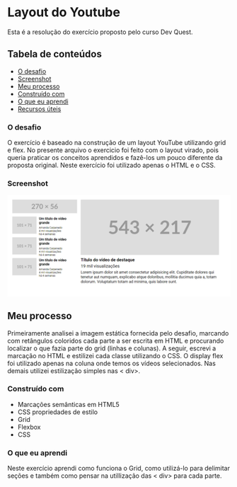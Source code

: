 # Layout do Youtube

Esta é a resolução do exercício proposto pelo curso Dev Quest. 
## Tabela de conteúdos

  - [O desafio](#O-desafio)
  - [Screenshot](#screenshot)
  - [Meu processo](#meu-processo)
  - [Construído com](#construído-com)
  - [O que eu aprendi](#o-que-eu-aprendi)
  - [Recursos úteis](#recursos-úteis)


### O desafio

O exercício é baseado na construção de um layout YouTube utilizando grid e flex. No presente arquivo o exercicio foi feito com o layout virado, pois queria praticar os conceitos aprendidos e fazê-los um pouco diferente da proposta original. Neste exercício foi utilizado apenas o HTML e o CSS. 

### Screenshot

<img src="./screenshot.png">


## Meu processo

Primeiramente analisei a  imagem estática fornecida pelo desafio, marcando com retângulos coloridos cada parte a ser escrita em HTML e procurando localizar o que fazia parte do grid (linhas e colunas). A seguir, escrevi a marcação no HTML e estilizei cada classe utilizando o CSS. 
O display flex foi utilizado apenas na coluna onde temos os vídeos selecionados. Nas demais utilizei estilização simples nas < div>.

### Construído com

- Marcações semânticas em HTML5
- CSS propriedades de estilo
- Grid
- Flexbox
- CSS

### O que eu aprendi

Neste exercício aprendi como funciona o Grid, como utilizá-lo para delimitar seções e também como pensar na utillização das < div> para cada parte.


